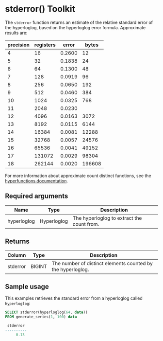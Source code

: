 # stderror()  <tag type="toolkit">Toolkit</tag>
The `stderror` function returns an estimate of the relative standard error of the hyperloglog, based on the hyperloglog error formula. Approximate results are:

|precision|registers|error|bytes|
|-|-|-|-|
|4|16|0.2600|12|
|5|32|0.1838|24|
|6|64|0.1300|48|
|7|128|0.0919|96|
|8|256|0.0650|192|
|9|512|0.0460|384|
|10|1024|0.0325|768|
|11|2048|0.0230||1536|
|12|4096|0.0163|3072|
|13|8192|0.0115|6144|
|14|16384|0.0081|12288|
|15|32768|0.0057|24576|
|16|65536|0.0041|49152|
|17|131072|0.0029|98304|
|18|262144|0.0020|196608|

For more information about approximate count distinct functions, see the
[hyperfunctions documentation][hyperfunctions-approx-count-distincts].

## Required arguments

|Name|Type|Description|
|-|-|-|
|hyperloglog|Hyperloglog|The hyperloglog to extract the count from.|

## Returns

|Column|Type|Description|
|-|-|-|
|stderror|BIGINT|The number of distinct elements counted by the hyperloglog.|

<!---Any special notes about the returns-->

## Sample usage
This examples retrieves the standard error from a hyperloglog called `hyperloglog`:

``` sql
SELECT stderror(hyperloglog(64, data))
FROM generate_series(1, 100) data

 stderror
----------
     0.13

```


[hyperfunctions-approx-count-distincts]: timescaledb/:currentVersion:/how-to-guides/hyperfunctions/approx-count-distincts/
